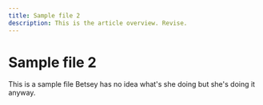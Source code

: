 ```yaml
---
title: Sample file 2
description: This is the article overview. Revise.
---
```


# Sample file 2

This is a sample file
Betsey has no idea what's she doing but she's doing it anyway.

